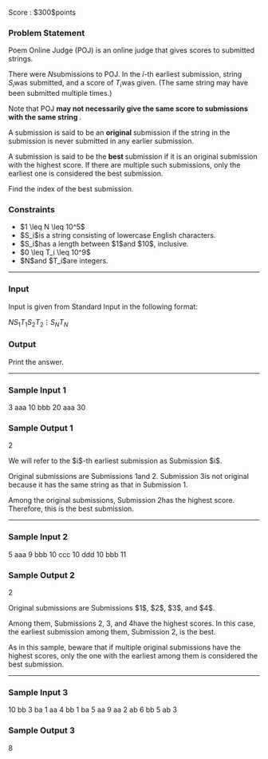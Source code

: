 
<div>

<span>

<span>

<p>
Score : $300$points
</p>

<div>

<section>

### **Problem Statement**

<p>
Poem Online Judge (POJ) is an online judge that gives scores to submitted strings.

There were $N$submissions to POJ.  In the $i$-th earliest submission, string $S_i$was submitted, and a score of $T_i$was given.  (The same string may have been submitted multiple times.)

Note that POJ 
<strong>
may not necessarily give the same score to submissions with the same string
</strong>
.
</p>

<p>
A submission is said to be an 
<strong>
original
</strong>
submission if the string in the submission is never submitted in any earlier submission.

A submission is said to be the 
<strong>
best
</strong>
submission if it is an original submission with the highest score.  If there are multiple such submissions, only the earliest one is considered the best submission.
</p>

<p>
Find the index of the best submission.
</p>

</section>

</div>

<div>

<section>

### **Constraints**

<ul>

<li>
$1 \leq N \leq 10^5$
</li>

<li>
$S_i$is a string consisting of lowercase English characters.
</li>

<li>
$S_i$has a length between $1$and $10$, inclusive.
</li>

<li>
$0 \leq T_i \leq 10^9$
</li>

<li>
$N$and $T_i$are integers.
</li>

</ul>

</section>

</div>

---

<div>

<div>

<section>

### **Input**

<p>
Input is given from Standard Input in the following format:
</p>

<div>

$N$$S_1$$T_1$$S_2$$T_2$$\vdots$$S_N$$T_N$
</div>

</section>

</div>

<div>

<section>

### **Output**

<p>
Print the answer.
</p>

</section>

</div>

</div>

---

<div>

<section>

### **Sample Input 1**

<div>

3
aaa 10
bbb 20
aaa 30

</div>

</section>

</div>

<div>

<section>

### **Sample Output 1**

<div>

2

</div>

<p>
We will refer to the $i$-th earliest submission as Submission $i$.

Original submissions are Submissions $1$and $2$.  Submission $3$is not original because it has the same string as that in Submission $1$.

Among the original submissions, Submission $2$has the highest score.  Therefore, this is the best submission.
</p>

</section>

</div>

---

<div>

<section>

### **Sample Input 2**

<div>

5
aaa 9
bbb 10
ccc 10
ddd 10
bbb 11

</div>

</section>

</div>

<div>

<section>

### **Sample Output 2**

<div>

2

</div>

<p>
Original submissions are Submissions $1$, $2$, $3$, and $4$.

Among them, Submissions $2$, $3$, and $4$have the highest scores.  In this case, the earliest submission among them, Submission $2$, is the best.

As in this sample, beware that if multiple original submissions have the highest scores, only the one with the earliest among them is considered the best submission.
</p>

</section>

</div>

---

<div>

<section>

### **Sample Input 3**

<div>

10
bb 3
ba 1
aa 4
bb 1
ba 5
aa 9
aa 2
ab 6
bb 5
ab 3

</div>

</section>

</div>

<div>

<section>

### **Sample Output 3**

<div>

8

</div>

</section>

</div>

</span>

</span>

</div>
